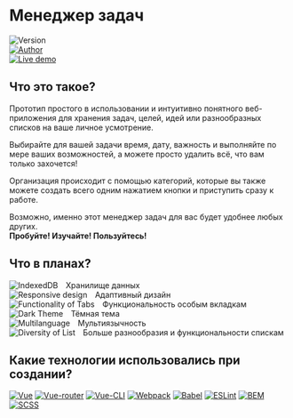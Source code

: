 # Менеджер задач
 
![Version](https://flat.badgen.net/badge/icon/Версия:%200.5.0?label&color=blue)  
[![Author](https://flat.badgen.net/badge/icon/Автор:%20Максим%20Любимов?label&color=blue)](https://github.com/mlyubimov)  
[![Live demo](https://flat.badgen.net/badge/icon/Live%20demo?label&color=4cc61e)](https://mlyubimov.github.io/task-manager/)

## Что это такое?

Прототип простого в использовании и интуитивно понятного веб-приложения для хранения задач, целей, идей или разнообразных списков на ваше личное усмотрение.

Выбирайте для вашей задачи время, дату, важность и выполняйте по мере ваших возможностей, а можете просто удалить всё, что вам только захочется!

Организация происходит с помощью категорий, которые вы также можете создать всего одним нажатием кнопки и приступить сразу к работе.

Возможно, именно этот менеджер задач для вас будет удобнее любых других.  
<b>Пробуйте! Изучайте! Пользуйтесь!</b>  

## Что в планах?

![IndexedDB](https://flat.badgen.net/badge/STATUS/SUCCESS/4cc61e)&emsp;Хранилище данных  
![Responsive design](https://flat.badgen.net/badge/STATUS/IN%20WORKING/8b35da)&emsp;Адаптивный дизайн  
![Functionality of Tabs](https://flat.badgen.net/badge/STATUS/IN%20WORKING/8b35da)&emsp;Функциональность особым вкладкам  
![Dark Theme](https://flat.badgen.net/badge/STATUS/IN%20QUEUE/d9634c)&emsp;Тёмная тема  
![Multilanguage](https://flat.badgen.net/badge/STATUS/IN%20QUEUE/d9634c)&emsp;Мультиязычность  
![Diversity of List](https://flat.badgen.net/badge/STATUS/IN%20QUEUE/d9634c)&emsp;Больше разнообразия и функциональности спискам 

## Какие технологии использовались при создании?

[![Vue](https://flat.badgen.net/badge/icon/Vue?label&color=42b883)](https://vuejs.org/)
[![Vue-router](https://flat.badgen.net/badge/icon/Vue-router?label&color=42b883)](https://router.vuejs.org/)
[![Vue-CLI](https://flat.badgen.net/badge/icon/Vue-CLI?label&color=42b883)](https://cli.vuejs.org/)
[![Webpack](https://flat.badgen.net/badge/icon/Webpack?label&color=1b6eaf)](https://webpack.js.org/)
[![Babel](https://flat.badgen.net/badge/icon/Babel?label&color=f1d53c)](https://babeljs.io/)
[![ESLint](https://flat.badgen.net/badge/icon/ESLint?label&color=6c6cdf)](https://eslint.org/)
[![BEM](https://flat.badgen.net/badge/icon/BEM?&label&color=fe4a46)](https://en.bem.info/)
[![SCSS](https://flat.badgen.net/badge/icon/SCSS?label&color=c76494)](https://sass-lang.com/)
